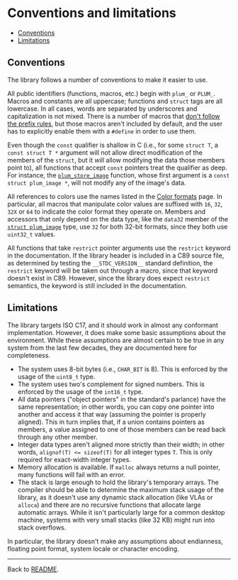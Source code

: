 # Conventions and limitations

- [Conventions](#conventions)
- [Limitations](#limitations)

## Conventions

The library follows a number of conventions to make it easier to use.

All public identifiers (functions, macros, etc.) begin with `plum_` or `PLUM_`.
Macros and constants are all uppercase; functions and `struct` tags are all lowercase.
In all cases, words are separated by underscores and capitalization is not mixed.
There is a number of macros that [don't follow the prefix rules][unprefixed], but those macros aren't included by
default, and the user has to explicitly enable them with a `#define` in order to use them.

Even though the `const` qualifier is shallow in C (i.e., for some `struct T`, a `const struct T *` argument will not
allow direct modification of the members of the `struct`, but it _will_ allow modifying the data those members point
to), all functions that accept `const` pointers treat the qualifier as deep.
For instance, the [`plum_store_image`][store] function, whose first argument is a `const struct plum_image *`, will
not modify any of the image's data.

All references to colors use the names listed in the [Color formats][colors] page.
In particular, all macros that manipulate color values are suffixed with `16`, `32`, `32X` or `64` to indicate the
color format they operate on.
Members and accessors that only depend on the data type, like the `data32` member of the [`struct plum_image`][image]
type, use `32` for both 32-bit formats, since they both use `uint32_t` values.

All functions that take `restrict` pointer arguments use the `restrict` keyword in the documentation.
If the library header is included in a C89 source file, as determined by testing the `__STDC_VERSION__` standard
definition, the `restrict` keyword will be taken out through a macro, since that keyword doesn't exist in C89.
However, since the library does expect `restrict` semantics, the keyword is still included in the documentation.

## Limitations

The library targets ISO C17, and it should work in almost any conformant implementation.
However, it does make some basic assumptions about the environment.
While these assumptions are almost certain to be true in any system from the last few decades, they are documented
here for completeness.

- The system uses 8-bit bytes (i.e., `CHAR_BIT` is 8).
  This is enforced by the usage of the `uint8_t` type.
- The system uses two's complement for signed numbers.
  This is enforced by the usage of the `int16_t` type.
- All data pointers ("object pointers" in the standard's parlance) have the same representation; in other words, you
  can copy one pointer into another and access it that way (assuming the pointer is properly aligned).
  This in turn implies that, if a union contains pointers as members, a value assigned to one of those members can be
  read back through any other member.
- Integer data types aren't aligned more strictly than their width; in other words, `alignof(T) <= sizeof(T)` for all
  integer types `T`. This is only required for exact-width integer types.
- Memory allocation is available.
  If `malloc` always returns a null pointer, many functions will fail with an error.
- The stack is large enough to hold the library's temporary arrays.
  The compiler should be able to determine the maximum stack usage of the library, as it doesn't use any dynamic stack
  allocation (like VLAs or `alloca`) and there are no recursive functions that allocate large automatic arrays.
  While it isn't particularly large for a common desktop machine, systems with very small stacks (like 32 KB) might
  run into stack overflows.

In particular, the library doesn't make any assumptions about endianness, floating point format, system locale or
character encoding.

* * *

Back to [README](README.md).

[colors]: colors.md
[image]: structs.md#plum_image
[store]: #
[unprefixed]: #
